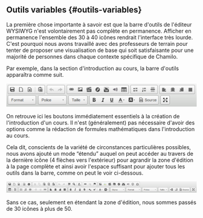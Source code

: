 ## Outils variables {#outils-variables}

La première chose importante à savoir est que la barre d'outils de l'éditeur WYSIWYG n'est volontairement pas complète en permanence. Afficher en permanence l'ensemble des 30 à 40 icônes rendrait l'interface très lourde. C'est pourquoi nous avons travaillé avec des professeurs de terrain pour tenter de proposer une visualisation de base qui soit satisfaisante pour une majorité de personnes dans chaque contexte spécifique de Chamilo.

Par exemple, dans la section d'introduction au cours, la barre d'outils apparaîtra comme suit.

![](../assets/image18.png)

On retrouve ici les boutons immédiatement essentiels à la création de l'introduction d'un cours. Il n'est \(généralement\) pas nécessaire d'avoir des options comme la rédaction de formules mathématiques dans l'introduction au cours.

Cela dit, conscients de la variété de circonstances particulières possibles, nous avons ajouté un mode “étendu” auquel on peut accéder au travers de la dernière icône \(4 flèches vers l'extérieur\) pour agrandir la zone d'édition à la page complète et ainsi avoir l'espace suffisant pour ajouter tous les outils dans la barre, comme on peut le voir ci-dessous.

![](../assets/image19.png)

Sans ce cas, seulement en étendant la zone d'édition, nous sommes passés de 30 icônes à plus de 50.

